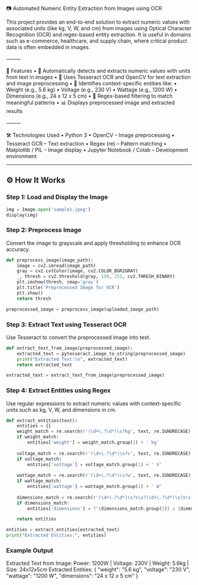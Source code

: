 📷 Automated Numeric Entity Extraction from Images using OCR

This project provides an end-to-end solution to extract numeric values with associated units (like kg, V, W, and cm) from images using Optical Character Recognition (OCR) and regex-based entity extraction. It is useful in domains such as e-commerce, healthcare, and supply chain, where critical product data is often embedded in images.

⸻

🚀 Features
	•	🧠 Automatically detects and extracts numeric values with units from text in images
	•	📸 Uses Tesseract OCR and OpenCV for text extraction and image preprocessing
	•	📐 Identifies context-specific entities like:
	•	Weight (e.g., 5.6 kg)
	•	Voltage (e.g., 230 V)
	•	Wattage (e.g., 1200 W)
	•	Dimensions (e.g., 24 x 12 x 5 cm)
	•	🔎 Regex-based filtering to match meaningful patterns
	•	📊 Displays preprocessed image and extracted results

⸻

🛠 Technologies Used
	•	Python 3
	•	OpenCV – Image preprocessing
	•	Tesseract OCR – Text extraction
	•	Regex (re) – Pattern matching
	•	Matplotlib / PIL – Image display
	•	Jupyter Notebook / Colab – Development environment

---

## ⚙️ How It Works

### Step 1: Load and Display the Image
```python
img = Image.open('sample1.jpeg')
display(img)
```

### Step 2: Preprocess Image
Convert the image to grayscale and apply thresholding to enhance OCR accuracy.

```python
def preprocess_image(image_path):
    image = cv2.imread(image_path)
    gray = cv2.cvtColor(image, cv2.COLOR_BGR2GRAY)
    _, thresh = cv2.threshold(gray, 150, 255, cv2.THRESH_BINARY)
    plt.imshow(thresh, cmap='gray')
    plt.title('Preprocessed Image for OCR')
    plt.show()
    return thresh

preprocessed_image = preprocess_image(uploaded_image_path)
```

### Step 3: Extract Text using Tesseract OCR

Use Tesseract to convert the preprocessed image into text.
```python
def extract_text_from_image(preprocessed_image):
    extracted_text = pytesseract.image_to_string(preprocessed_image)
    print("Extracted Text:\n", extracted_text)
    return extracted_text

extracted_text = extract_text_from_image(preprocessed_image)
```
### Step 4: Extract Entities using Regex

Use regular expressions to extract numeric values with context-specific units such as kg, V, W, and dimensions in cm.
```python
def extract_entities(text):
    entities = {}
    weight_match = re.search(r'(\d+\.?\d*)\s?kg', text, re.IGNORECASE)
    if weight_match:
        entities['weight'] = weight_match.group(1) + ' kg'
    
    voltage_match = re.search(r'(\d+\.?\d*)\s?v', text, re.IGNORECASE)
    if voltage_match:
        entities['voltage'] = voltage_match.group(1) + ' V'
    
    wattage_match = re.search(r'(\d+\.?\d*)\s?w', text, re.IGNORECASE)
    if wattage_match:
        entities['wattage'] = wattage_match.group(1) + ' W'
    
    dimensions_match = re.search(r'(\d+\.?\d*)\s?x\s?(\d+\.?\d*)\s?x\s?(\d+\.?\d*)\s?cm', text, re.IGNORECASE)
    if dimensions_match:
        entities['dimensions'] = f"{dimensions_match.group(1)} x {dimensions_match.group(2)} x {dimensions_match.group(3)} cm"

    return entities

entities = extract_entities(extracted_text)
print("Extracted Entities:", entities)
```
### Example Output

Extracted Text from Image:
Power: 1200W | Voltage: 230V | Weight: 5.6kg | Size: 24x12x5cm
Extracted Entities:
{
  "weight": "5.6 kg",
  "voltage": "230 V",
  "wattage": "1200 W",
  "dimensions": "24 x 12 x 5 cm"
}


